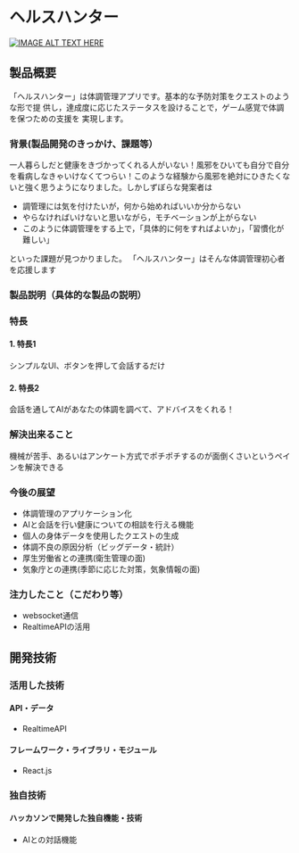 # ヘルスハンター

[![IMAGE ALT TEXT HERE](https://jphacks.com/wp-content/uploads/2024/07/JPHACKS2024_ogp.jpg)](https://www.youtube.com/watch?v=DZXUkEj-CSI)

## 製品概要
「ヘルスハンター」は体調管理アプリです。基本的な予防対策をクエストのような形で提
供し，達成度に応じたステータスを設けることで，ゲーム感覚で体調を保つための支援を
実現します。
### 背景(製品開発のきっかけ、課題等）
一人暮らしだと健康をきづかってくれる人がいない！風邪をひいても自分で自分を看病しなきゃいけなくてつらい！このような経験から風邪を絶対にひきたくないと強く思うようになりました。しかしずぼらな発案者は
* 調管理には気を付けたいが，何から始めればいいか分からない
* やらなければいけないと思いながら，モチベーションが上がらない
* このように体調管理をする上で，「具体的に何をすればよいか」，「習慣化が難しい」

といった課題が見つかりました。
「ヘルスハンター」はそんな体調管理初心者を応援します

### 製品説明（具体的な製品の説明）
### 特長
#### 1. 特長1 
シンプルなUI、ボタンを押して会話するだけ
#### 2. 特長2
会話を通してAIがあなたの体調を調べて、アドバイスをくれる！

### 解決出来ること
機械が苦手、あるいはアンケート方式でポチポチするのが面倒くさいというペインを解決できる

### 今後の展望
* 体調管理のアプリケーション化
* AIと会話を行い健康についての相談を行える機能
* 個人の身体データを使用したクエストの生成
* 体調不良の原因分析（ビッグデータ・統計）
* 厚生労働省との連携(衛生管理の面)
* 気象庁との連携(季節に応じた対策，気象情報の面)
### 注力したこと（こだわり等）
* websocket通信
* RealtimeAPIの活用

## 開発技術
### 活用した技術
#### API・データ
* RealtimeAPI 

#### フレームワーク・ライブラリ・モジュール
* React.js

### 独自技術
#### ハッカソンで開発した独自機能・技術
* AIとの対話機能
